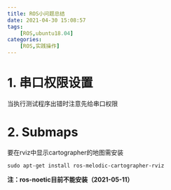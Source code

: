 ```yaml
---
title: ROS小问题总结
date: 2021-04-30 15:08:57
tags: 
    [ROS,ubuntu18.04] 
categories: 
    [ROS,实践操作]
---
```


# 1. 串口权限设置

当执行测试程序出错时注意先给串口权限

# 2. Submaps

要在rviz中显示cartographer的地图需安装
```
sudo apt-get install ros-melodic-cartographer-rviz
```
**注：ros-noetic目前不能安装（2021-05-11）**

